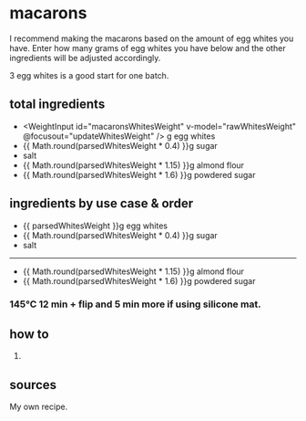 <script setup lang="ts">
import { ref } from 'vue';

import WeightInput from '../components/WeightInput.vue';

const rawWhitesWeight = ref(0);
const parsedWhitesWeight = ref(0);

function updateWhitesWeight(){
  parsedWhitesWeight.value = rawWhitesWeight.value;
}
</script>

# macarons

I recommend making the macarons based on the amount of egg whites you have. Enter how many grams of egg whites you have below and the other ingredients will be adjusted accordingly.

3 egg whites is a good start for one batch.

## total ingredients

- <WeightInput id="macaronsWhitesWeight" v-model="rawWhitesWeight" @focusout="updateWhitesWeight" /> g egg whites
- {{ Math.round(parsedWhitesWeight * 0.4) }}g sugar
- salt
- {{ Math.round(parsedWhitesWeight * 1.15) }}g almond flour
- {{ Math.round(parsedWhitesWeight * 1.6) }}g powdered sugar

## ingredients by use case & order

- {{ parsedWhitesWeight }}g egg whites
- {{ Math.round(parsedWhitesWeight * 0.4) }}g sugar
- salt
---
- {{ Math.round(parsedWhitesWeight * 1.15) }}g almond flour
- {{ Math.round(parsedWhitesWeight * 1.6) }}g powdered sugar

### 145°C 12 min + flip and 5 min more if using silicone mat.

## how to

1. 

## sources

My own recipe.
